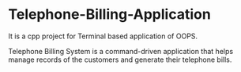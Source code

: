 # Telephone-Billing-Application
It is a cpp project for Terminal based application of OOPS.

Telephone Billing System is a command-driven application that helps
manage records of the customers and generate their telephone bills.

